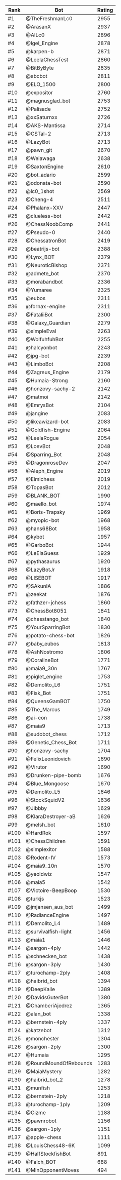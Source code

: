 Rank|Bot|Rating
---|---|---
#1|@TheFreshmanLc0|2955
#2|@ArasanX|2937
#3|@AILc0|2896
#4|@Igel_Engine|2878
#5|@karpen-b|2871
#6|@LeelaChessTest|2860
#7|@BitByByte|2835
#8|@abcbot|2811
#9|@ELO_1500|2800
#10|@expositor|2760
#11|@magnusglad_bot|2753
#12|@Palisade|2752
#13|@xxSaturnxx|2726
#14|@AKS-Mantissa|2714
#15|@CSTal-2|2713
#16|@LazyBot|2713
#17|@pawn_git|2670
#18|@Weiawaga|2638
#19|@SaxtonEngine|2610
#20|@bot_adario|2599
#21|@odonata-bot|2590
#22|@lc0_1shot|2569
#23|@Cheng-4|2511
#24|@Phalanx-XXV|2447
#25|@clueless-bot|2442
#26|@ChessNoobComp|2441
#27|@Pseudo-0|2440
#28|@ChessatronBot|2419
#29|@beatrijs-bot|2388
#30|@Lynx_BOT|2379
#31|@NeuroticBishop|2371
#32|@admete_bot|2370
#33|@morabandbot|2336
#34|@Yumaree|2325
#35|@eubos|2311
#36|@fornax-engine|2311
#37|@FataliiBot|2300
#38|@Galaxy_Guardian|2279
#39|@simpleEval|2263
#40|@WolfuhfuhBot|2255
#41|@halcyonbot|2243
#42|@jpg-bot|2239
#43|@LimboBot|2208
#44|@Zagreus_Engine|2179
#45|@Humaia-Strong|2160
#46|@honzovy-sachy-2|2142
#47|@matmoi|2142
#48|@EmrysBot|2104
#49|@jangine|2083
#50|@likeawizard-bot|2083
#51|@Goldfish-Engine|2064
#52|@LeelaRogue|2054
#53|@LoevBot|2048
#54|@Sparring_Bot|2048
#55|@DragonroseDev|2047
#56|@Aleph_Engine|2019
#57|@Elmichess|2019
#58|@TopasBot|2012
#59|@BLANK_BOT|1990
#60|@maello_bot|1974
#61|@Boris-Trapsky|1969
#62|@myopic-bot|1968
#63|@hans68Bot|1958
#64|@kybot|1957
#65|@GarboBot|1944
#66|@LeElaGuess|1929
#67|@pythasaurus|1920
#68|@LazyBotJr|1918
#69|@LISEBOT|1917
#70|@SAkunIA|1886
#71|@zeekat|1876
#72|@fathzer-jchess|1860
#73|@ChessBot8051|1841
#74|@chesstango_bot|1840
#75|@YourSparringBot|1830
#76|@potato-chess-bot|1826
#77|@baby_eubos|1813
#78|@AshNostromo|1806
#79|@CoralineBot|1771
#80|@maia9_30n|1767
#81|@piglet_engine|1753
#82|@Demolito_L6|1751
#83|@Fisk_Bot|1751
#84|@QueensGamBOT|1750
#85|@The_Marcus|1749
#86|@ai-con|1738
#87|@maia9|1713
#88|@sudobot_chess|1712
#89|@Genetic_Chess_Bot|1711
#90|@honzovy-sachy|1704
#91|@FelixLeonidovich|1690
#92|@Virutor|1690
#93|@Drunken-pipe-bomb|1676
#94|@Blue_Mongoose|1670
#95|@Demolito_L5|1646
#96|@StockSquidV2|1636
#97|@Jibbby|1629
#98|@KlaraDestroyer-aB|1626
#99|@melsh_bot|1610
#100|@HardRok|1597
#101|@ChessChildren|1591
#102|@simplexitor|1588
#103|@Rodent-IV|1573
#104|@maia9_10n|1570
#105|@yeoldwiz|1547
#106|@maia5|1542
#107|@Victoire-BeepBoop|1530
#108|@turkjs|1523
#109|@jmjansen_aus_bot|1499
#110|@RadianceEngine|1497
#111|@Demolito_L4|1489
#112|@survivalfish-light|1456
#113|@maia1|1446
#114|@sargon-4ply|1442
#115|@schnecken_bot|1438
#116|@sargon-3ply|1430
#117|@turochamp-2ply|1408
#118|@haibrid_bot|1394
#119|@DeepKalle|1389
#120|@DavidsGuterBot|1380
#121|@ChamberiAjedrez|1365
#122|@alan_bot|1338
#123|@bernstein-4ply|1337
#124|@katzebot|1312
#125|@monchester|1304
#126|@sargon-2ply|1300
#127|@Humaia|1295
#128|@RoundMoundOfRebounds|1283
#129|@MaiaMystery|1282
#130|@haibrid_bot_2|1278
#131|@munfish|1253
#132|@bernstein-2ply|1218
#133|@turochamp-1ply|1209
#134|@Cizme|1188
#135|@pawnrobot|1156
#136|@sargon-1ply|1151
#137|@apple-chess|1111
#138|@LouisChess48-6K|1099
#139|@HalfStockfishBot|891
#140|@Falch_BOT|688
#141|@MinOpponentMoves|494
